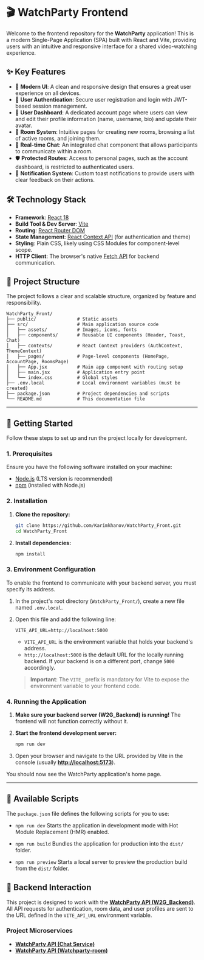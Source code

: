 # 🎬 WatchParty Frontend

Welcome to the frontend repository for the **WatchParty** application! This is a modern Single-Page Application (SPA) built with React and Vite, providing users with an intuitive and responsive interface for a shared video-watching experience.

## ✨ Key Features

*   🎨 **Modern UI**: A clean and responsive design that ensures a great user experience on all devices.
*   🔐 **User Authentication**: Secure user registration and login with JWT-based session management.
*   👤 **User Dashboard**: A dedicated account page where users can view and edit their profile information (name, username, bio) and update their avatar.
*   🚪 **Room System**: Intuitive pages for creating new rooms, browsing a list of active rooms, and joining them.
*   💬 **Real-time Chat**: An integrated chat component that allows participants to communicate within a room.
*   🛡️ **Protected Routes**: Access to personal pages, such as the account dashboard, is restricted to authenticated users.
*   🔔 **Notification System**: Custom toast notifications to provide users with clear feedback on their actions.

## 🛠️ Technology Stack

*   **Framework**: [React 18](https://reactjs.org/)
*   **Build Tool & Dev Server**: [Vite](https://vitejs.dev/)
*   **Routing**: [React Router DOM](https://reactrouter.com/)
*   **State Management**: [React Context API](https://reactjs.org/docs/context.html) (for authentication and theme)
*   **Styling**: Plain CSS, likely using CSS Modules for component-level scope.
*   **HTTP Client**: The browser's native [Fetch API](https://developer.mozilla.org/en-US/docs/Web/API/Fetch_API) for backend communication.

## 📂 Project Structure

The project follows a clear and scalable structure, organized by feature and responsibility.

```
WatchParty_Front/
├── public/               # Static assets
├── src/                  # Main application source code
│   ├── assets/           # Images, icons, fonts
│   ├── components/       # Reusable UI components (Header, Toast, Chat)
│   ├── contexts/         # React Context providers (AuthContext, ThemeContext)
│   ├── pages/            # Page-level components (HomePage, AccountPage, RoomsPage)
│   ├── App.jsx           # Main app component with routing setup
│   ├── main.jsx          # Application entry point
│   └── index.css         # Global styles
├── .env.local            # Local environment variables (must be created)
├── package.json          # Project dependencies and scripts
└── README.md             # This documentation file
```

---

## 🚀 Getting Started

Follow these steps to set up and run the project locally for development.

### 1. Prerequisites

Ensure you have the following software installed on your machine:
*   [Node.js](https://nodejs.org/) (LTS version is recommended)
*   [npm](https://www.npmjs.com/) (installed with Node.js)

### 2. Installation

1.  **Clone the repository:**
    ```bash
    git clone https://github.com/Karimkhanov/WatchParty_Front.git
    cd WatchParty_Front
    ```

2.  **Install dependencies:**
    ```bash
    npm install
    ```

### 3. Environment Configuration

To enable the frontend to communicate with your backend server, you must specify its address.

1.  In the project's root directory (`WatchParty_Front/`), create a new file named `.env.local`.

2.  Open this file and add the following line:

    ```env
    VITE_API_URL=http://localhost:5000
    ```

    *   `VITE_API_URL` is the environment variable that holds your backend's address.
    *   `http://localhost:5000` is the default URL for the locally running backend. If your backend is on a different port, change `5000` accordingly.

    > **Important**: The `VITE_` prefix is mandatory for Vite to expose the environment variable to your frontend code.

### 4. Running the Application

1.  **Make sure your backend server (W2G_Backend) is running!** The frontend will not function correctly without it.

2.  **Start the frontend development server:**
    ```bash
    npm run dev
    ```

3.  Open your browser and navigate to the URL provided by Vite in the console (usually [**http://localhost:5173**](http://localhost:5173)).

You should now see the WatchParty application's home page.

---

## 📜 Available Scripts

The `package.json` file defines the following scripts for you to use:

*   `npm run dev`
    Starts the application in development mode with Hot Module Replacement (HMR) enabled.

*   `npm run build`
    Bundles the application for production into the `dist/` folder.

*   `npm run preview`
    Starts a local server to preview the production build from the `dist/` folder.

## 🤝 Backend Interaction

This project is designed to work with the [**WatchParty API (W2G_Backend)**](https://github.com/Karimkhanov/WatchParty_Back/tree/main). All API requests for authentication, room data, and user profiles are sent to the URL defined in the `VITE_API_URL` environment variable.

### Project Microservices

*   [**WatchParty API (Chat Service)**](https://github.com/Arlan-Z/watchparty-nodejs-chat-service)
*   [**WatchParty API (Watchparty-room)**](https://github.com/Arlan-Z/watchparty-room)
